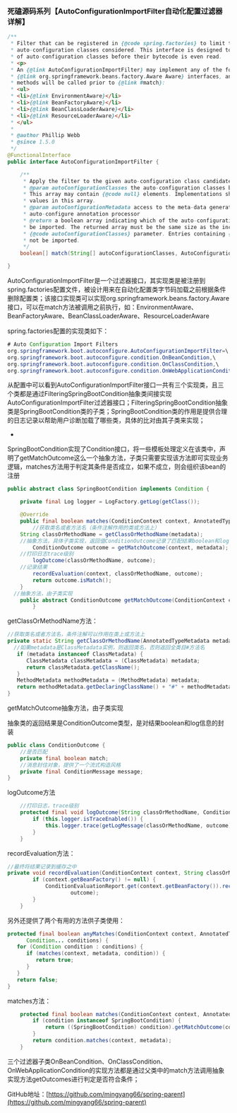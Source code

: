 ### 死磕源码系列【AutoConfigurationImportFilter自动化配置过滤器详解】

```java
/**
 * Filter that can be registered in {@code spring.factories} to limit the
 * auto-configuration classes considered. This interface is designed to allow fast removal
 * of auto-configuration classes before their bytecode is even read.
 * <p>
 * An {@link AutoConfigurationImportFilter} may implement any of the following
 * {@link org.springframework.beans.factory.Aware Aware} interfaces, and their respective
 * methods will be called prior to {@link #match}:
 * <ul>
 * <li>{@link EnvironmentAware}</li>
 * <li>{@link BeanFactoryAware}</li>
 * <li>{@link BeanClassLoaderAware}</li>
 * <li>{@link ResourceLoaderAware}</li>
 * </ul>
 *
 * @author Phillip Webb
 * @since 1.5.0
 */
@FunctionalInterface
public interface AutoConfigurationImportFilter {

	/**
	 * Apply the filter to the given auto-configuration class candidates.
	 * @param autoConfigurationClasses the auto-configuration classes being considered.
	 * This array may contain {@code null} elements. Implementations should not change the
	 * values in this array.
	 * @param autoConfigurationMetadata access to the meta-data generated by the
	 * auto-configure annotation processor
	 * @return a boolean array indicating which of the auto-configuration classes should
	 * be imported. The returned array must be the same size as the incoming
	 * {@code autoConfigurationClasses} parameter. Entries containing {@code false} will
	 * not be imported.
	 */
	boolean[] match(String[] autoConfigurationClasses, AutoConfigurationMetadata autoConfigurationMetadata);

}
```

AutoConfigurationImportFilter是一个过滤器接口，其实现类是被注册到spring.factories配置文件，被设计用来在自动化配置类字节码加载之前根据条件删除配置类；该接口实现类可以实现org.springframework.beans.factory.Aware接口，可以在match方法被调用之前执行，如：EnvironmentAware、BeanFactoryAware、BeanClassLoaderAware、ResourceLoaderAware

spring.factories配置的实现类如下：

```java
# Auto Configuration Import Filters
org.springframework.boot.autoconfigure.AutoConfigurationImportFilter=\
org.springframework.boot.autoconfigure.condition.OnBeanCondition,\
org.springframework.boot.autoconfigure.condition.OnClassCondition,\
org.springframework.boot.autoconfigure.condition.OnWebApplicationCondition
```

从配置中可以看到AutoConfigurationImportFilter接口一共有三个实现类，且三个类都是通过FilteringSpringBootCondition抽象类间接实现AutoConfigurationImportFilter过滤器接口；FilteringSpringBootCondition抽象类是SpringBootCondition类的子类；SpringBootCondition类的作用是提供合理的日志记录以帮助用户诊断加载了哪些类，具体的比对由其子类来实现；

-
SpringBootCondition实现了Condition接口，将一些模板处理定义在该类中，声明了getMatchOutcome这么一个抽象方法，子类只需要实现该方法即可实现业务逻辑，matches方法用于判定其条件是否成立，如果不成立，则会组织该bean的注册

```java
public abstract class SpringBootCondition implements Condition {

	private final Log logger = LogFactory.getLog(getClass());

	@Override
	public final boolean matches(ConditionContext context, AnnotatedTypeMetadata metadata) {
		//获取类名或者方法名（条件注解作用的类或方法上）  
    String classOrMethodName = getClassOrMethodName(metadata);
    //抽象方法，具体子类实现，返回值ConditionOutcome记录了匹配结果boolean和log信息
		ConditionOutcome outcome = getMatchOutcome(context, metadata);
    //打印日志trace级别
		logOutcome(classOrMethodName, outcome);
    //记录结果
		recordEvaluation(context, classOrMethodName, outcome);
		return outcome.isMatch();
	}
  //抽象方法，由子类实现
	public abstract ConditionOutcome getMatchOutcome(ConditionContext context, AnnotatedTypeMetadata metadata);
		}
```

getClassOrMethodName方法：

```java
//获取类名或者方法名，条件注解可以作用在类上或方法上
private static String getClassOrMethodName(AnnotatedTypeMetadata metadata) {
  //如果metadata是ClassMetadata实例，则返回类名，否则返回全类目#方法名
   if (metadata instanceof ClassMetadata) {
      ClassMetadata classMetadata = (ClassMetadata) metadata;
      return classMetadata.getClassName();
   }
   MethodMetadata methodMetadata = (MethodMetadata) metadata;
   return methodMetadata.getDeclaringClassName() + "#" + methodMetadata.getMethodName();
}
```

getMatchOutcome抽象方法，由子类实现

抽象类的返回结果是ConditionOutcome类型，是对结果boolean和log信息的封装

```java
public class ConditionOutcome {
	//是否匹配
	private final boolean match;
	//消息封住对象，提供了一个流式构造风格
	private final ConditionMessage message;
}	
```

logOutcome方法

```java
	//打印日志，trace级别
	protected final void logOutcome(String classOrMethodName, ConditionOutcome outcome) {
		if (this.logger.isTraceEnabled()) {
			this.logger.trace(getLogMessage(classOrMethodName, outcome));
		}
	}
```

recordEvaluation方法：

```java
//最终将结果记录到缓存之中	
private void recordEvaluation(ConditionContext context, String classOrMethodName, ConditionOutcome outcome) {
		if (context.getBeanFactory() != null) {
			ConditionEvaluationReport.get(context.getBeanFactory()).recordConditionEvaluation(classOrMethodName, this,
					outcome);
		}
	}
```

另外还提供了两个有用的方法供子类使用：

```java
protected final boolean anyMatches(ConditionContext context, AnnotatedTypeMetadata metadata,
      Condition... conditions) {
   for (Condition condition : conditions) {
      if (matches(context, metadata, condition)) {
         return true;
      }
   }
   return false;
}
```

matches方法：

```java
	protected final boolean matches(ConditionContext context, AnnotatedTypeMetadata metadata, Condition condition) {
		if (condition instanceof SpringBootCondition) {
			return ((SpringBootCondition) condition).getMatchOutcome(context, metadata).isMatch();
		}
		return condition.matches(context, metadata);
	}
```

三个过滤器子类OnBeanCondition、OnClassCondition、OnWebApplicationCondition的实现方法都是通过父类中的match方法调用抽象实现方法getOutcomes进行判定是否符合条件；

GitHub地址：[https://github.com/mingyang66/spring-parent](https://github.com/mingyang66/spring-parent)